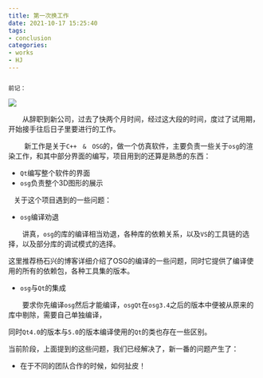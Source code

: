 ```yaml
---
title: 第一次换工作
date: 2021-10-17 15:25:40
tags:
- conclusion
categories:
- works
- HJ
---
```


### 

`前记：`

![](https://raw.githubusercontent.com/CuntBoy/images/main/blog/GF_Workspace.JPG)

&ensp;&ensp;&ensp;&ensp;从辞职到新公司，过去了快两个月时间，经过这大段的时间，度过了试用期，开始接手往后日子里要进行的工作。

&ensp; &ensp;&ensp;&ensp;新工作是关于```C++　&　OSG```的，做一个仿真软件，主要负责一些关于`osg`的渲染工作，和其中部分界面的编写，项目用到的还算是熟悉的东西：

- `Qt`编写整个软件的界面
- `osg`负责整个3D图形的展示

&ensp; 关于这个项目遇到的一些问题：

-   `osg`编译劝退	

&ensp;&ensp;&ensp;&ensp;讲真，`osg`的库的编译相当劝退，各种库的依赖关系，以及`VS`的工具链的选择，以及部分库的调试模式的选择。

这里推荐<a ref=https://freesouth.blog.csdn.net/>杨石兴的博客</a>详细介绍了OSG的编译的一些问题，同时它提供了编译使用的所有的依赖包，各种工具集的版本。

- `osg`与`Qt`的集成

&ensp;&ensp;&ensp;&ensp;要求你先编译`osg`然后才能编译，`osgQt`在`osg3.4`之后的版本中便被从原来的库中剔除，需要自己单独编译，

同时`Qt4.0`的版本与`5.0`的版本编译使用的`Qt`的类也存在一些区别。

当前阶段，上面提到的这些问题，我们已经解决了，新一番的问题产生了：

- 在于不同的团队合作的时候，如何扯皮！



